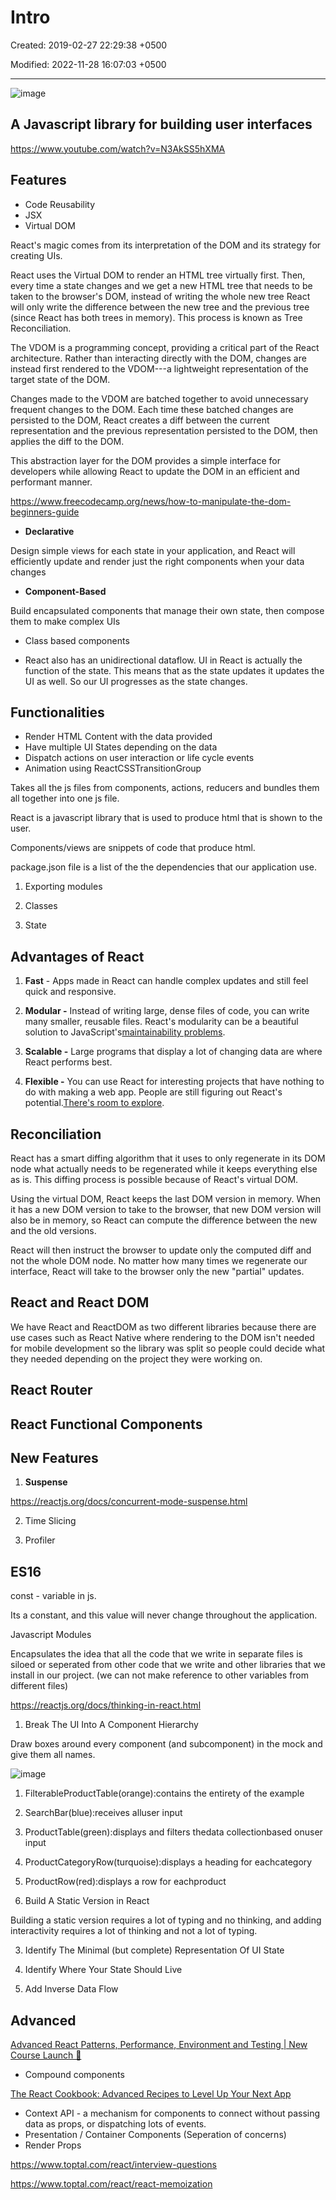 # Intro

Created: 2019-02-27 22:29:38 +0500

Modified: 2022-11-28 16:07:03 +0500

---

![image](media/Intro-image1.png)

## A Javascript library for building user interfaces

<https://www.youtube.com/watch?v=N3AkSS5hXMA>

## Features

- Code Reusability
- JSX
- Virtual DOM

React's magic comes from its interpretation of the DOM and its strategy for creating UIs.

React uses the Virtual DOM to render an HTML tree virtually first. Then, every time a state changes and we get a new HTML tree that needs to be taken to the browser's DOM, instead of writing the whole new tree React will only write the difference between the new tree and the previous tree (since React has both trees in memory). This process is known as Tree Reconciliation.

The VDOM is a programming concept, providing a critical part of the React architecture. Rather than interacting directly with the DOM, changes are instead first rendered to the VDOM---a lightweight representation of the target state of the DOM.

Changes made to the VDOM are batched together to avoid unnecessary frequent changes to the DOM. Each time these batched changes are persisted to the DOM, React creates a diff between the current representation and the previous representation persisted to the DOM, then applies the diff to the DOM.

This abstraction layer for the DOM provides a simple interface for developers while allowing React to update the DOM in an efficient and performant manner.

<https://www.freecodecamp.org/news/how-to-manipulate-the-dom-beginners-guide>

- **Declarative**

Design simple views for each state in your application, and React will efficiently update and render just the right components when your data changes

- **Component-Based**

Build encapsulated components that manage their own state, then compose them to make complex UIs

- Class based components

- React also has an unidirectional dataflow. UI in React is actually the function of the state. This means that as the state updates it updates the UI as well. So our UI progresses as the state changes.

## Functionalities

- Render HTML Content with the data provided
- Have multiple UI States depending on the data
- Dispatch actions on user interaction or life cycle events
- Animation using ReactCSSTransitionGroup

Takes all the js files from components, actions, reducers and bundles them all together into one js file.

React is a javascript library that is used to produce html that is shown to the user.

Components/views are snippets of code that produce html.

package.json file is a list of the the dependencies that our application use.

1. Exporting modules

2. Classes

3. State

## Advantages of React

1. **Fast** - Apps made in React can handle complex updates and still feel quick and responsive.

2. **Modular -** Instead of writing large, dense files of code, you can write many smaller, reusable files. React's modularity can be a beautiful solution to JavaScript's[maintainability problems](https://en.wikipedia.org/wiki/Spaghetti_code).

3. **Scalable -** Large programs that display a lot of changing data are where React performs best.

4. **Flexible -** You can use React for interesting projects that have nothing to do with making a web app. People are still figuring out React's potential.[There's room to explore](https://medium.mybridge.co/22-amazing-open-source-react-projects-cb8230ec719f).

## Reconciliation

React has a smart diffing algorithm that it uses to only regenerate in its DOM node what actually needs to be regenerated while it keeps everything else as is. This diffing process is possible because of React's virtual DOM.

Using the virtual DOM, React keeps the last DOM version in memory. When it has a new DOM version to take to the browser, that new DOM version will also be in memory, so React can compute the difference between the new and the old versions.

React will then instruct the browser to update only the computed diff and not the whole DOM node. No matter how many times we regenerate our interface, React will take to the browser only the new "partial" updates.

## React and React DOM

We have React and ReactDOM as two different libraries because there are use cases such as React Native where rendering to the DOM isn't needed for mobile development so the library was split so people could decide what they needed depending on the project they were working on.

## React Router

## React Functional Components

## New Features

1. **Suspense**

<https://reactjs.org/docs/concurrent-mode-suspense.html>

2. Time Slicing

3. Profiler

## ES16

const - variable in js.

Its a constant, and this value will never change throughout the application.

Javascript Modules

Encapsulates the idea that all the code that we write in separate files is siloed or seperated from other code that we write and other libraries that we install in our project. (we can not make reference to other variables from different files)

<https://reactjs.org/docs/thinking-in-react.html>

1. Break The UI Into A Component Hierarchy

Draw boxes around every component (and subcomponent) in the mock and give them all names.

![image](media/Intro-image2.jpeg)

1. FilterableProductTable(orange):contains the entirety of the example

2. SearchBar(blue):receives alluser input

3. ProductTable(green):displays and filters thedata collectionbased onuser input

4. ProductCategoryRow(turquoise):displays a heading for eachcategory

5. ProductRow(red):displays a row for eachproduct

2. Build A Static Version in React

Building a static version requires a lot of typing and no thinking, and adding interactivity requires a lot of thinking and not a lot of typing.

3. Identify The Minimal (but complete) Representation Of UI State

4. Identify Where Your State Should Live

5. Add Inverse Data Flow

## Advanced

[Advanced React Patterns, Performance, Environment and Testing | New Course Launch 🎉](https://www.youtube.com/watch?v=MfIoAG3e7p4&ab_channel=codedamn)

- Compound components

[The React Cookbook: Advanced Recipes to Level Up Your Next App](https://www.youtube.com/watch?v=lG6Z0FQj_SI)

- Context API - a mechanism for components to connect without passing data as props, or dispatching lots of events.
- Presentation / Container Components (Seperation of concerns)
- Render Props

<https://www.toptal.com/react/interview-questions>

<https://www.toptal.com/react/react-memoization>
